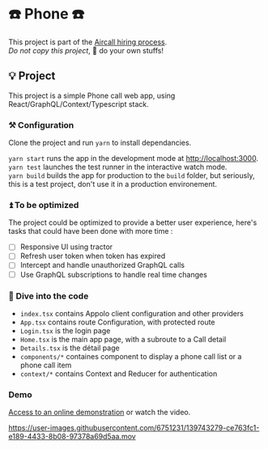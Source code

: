 # ☎️ Phone ☎️

This project is part of the [Aircall hiring process](https://github.com/aircall/frontend-hiring-test).\
_Do not copy this project_, 🤫 do your own stuffs!

## 💡 Project

This project is a simple Phone call web app, using React/GraphQL/Context/Typescript stack.

### ⚒️ Configuration

Clone the project and run `yarn` to install dependancies.

`yarn start` runs the app in the development mode at [http://localhost:3000](http://localhost:3000).\
`yarn test` launches the test runner in the interactive watch mode.\
`yarn build` builds the app for production to the `build` folder, but seriously, this is a test project, don't use it in a production environement.

### ⏫ To be optimized

The project could be optimized to provide a better user experience, here's tasks that could have been done with more time :

- [ ] Responsive UI using tractor
- [ ] Refresh user token when token has expired
- [ ] Intercept and handle unauthorized GraphQL calls
- [ ] Use GraphQL subscriptions to handle real time changes

### 🐬 Dive into the code

- `index.tsx` contains Appolo client configuration and other providers
- `App.tsx` contains route Configuration, with protected route
- `Login.tsx` is the login page
- `Home.tsx` is the main app page, with a subroute to a Call detail
- `Details.tsx` is the détail page
- `components/*` containes component to display a phone call list or a phone call item
- `context/*` contains Context and Reducer for authentication

### Demo

[Access to an online demonstration](https://vivienhaese.github.io/phone/) or watch the video.

https://user-images.githubusercontent.com/6751231/139743279-ce763fc1-e189-4433-8b08-97378a69d5aa.mov

